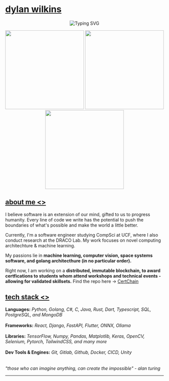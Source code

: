 # [dylan wilkins](https://google.com)
<div align="center">
  <img src="https://readme-typing-svg.demolab.com?font=Fira+Code&weight=500&size=22&pause=1000&color=36BCF7FF&center=true&vCenter=true&width=600&lines=technologia+progressus+humanitatem;technology+advances+humanity" alt="Typing SVG" />
</div>

<p align="center">
  <img src="https://media4.giphy.com/media/v1.Y2lkPTc5MGI3NjExajczOXdtZjV1a2dscWllcGUwcTk2cDV6YWJyc2kzb3g3eXZlbGJ4MSZlcD12MV9pbnRlcm5hbF9naWZfYnlfaWQmY3Q9Zw/ko7twHhomhk8E/giphy.gif" width="250" />
  <img src="https://media4.giphy.com/media/v1.Y2lkPTc5MGI3NjExMHZrMDN0cGplajF6b3BoYnl1ZWk2MWxobzZoZTZ5aTY0dmJ6M2hrOCZlcD12MV9pbnRlcm5hbF9naWZfYnlfaWQmY3Q9Zw/Ws6T5PN7wHv3cY8xy8/giphy.gif" width="250" />
  <img src="https://media4.giphy.com/media/v1.Y2lkPTc5MGI3NjExajczOXdtZjV1a2dscWllcGUwcTk2cDV6YWJyc2kzb3g3eXZlbGJ4MSZlcD12MV9pbnRlcm5hbF9naWZfYnlfaWQmY3Q9Zw/ko7twHhomhk8E/giphy.gif" width="250" />
</p>

## [about me <>](https://google.com)

I believe software is an extension of our mind, gifted to us to progress humanity. Every line of code we write has the potential to push the boundaries of what's possible and make the world a little better.

Currently, I'm a software engineer studying CompSci at UCF, where I also conduct research at the  DRACO Lab. My work focuses on novel computing architechture & machine learning.


My passions lie in **machine learning, computer vision, space systems software, and golang architecthure (in no particular order).**

Right now, I am working on a **distributed, immutable blockchain, to award certfications to students whom attend workshops and technical events - allowing for validated skillsets.** Find the repo here -> [CertChain](https://github.com/dylandhw/certification-blockchain)

## [tech stack <>](https://google.com)
**Languages:** *Python, Golang, C#, C, Java, Rust, Dart, Typescript, SQL, PostgreSQL, and MongoDB*
<br>
<br>
**Frameworks:** *React, Django, FastAPI, Flutter, ONNX, Ollama*
<br>
<br>
**Libraries:** *TensorFlow, Numpy, Pandas, Matplotlib, Keras, OpenCV, Selenium, Pytorch, TailwindCSS, and many more*
<br>
<br>
**Dev Tools & Engines:** *Git, Gitlab, Github, Docker, CICD, Unity*
\
\
\
*"those who can imagine anything, can create the impossible" - alan turing*

---
